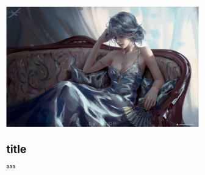![](/image/about.jpg)
# title
<ClientOnly>
  <my-demo></my-demo>
</ClientOnly>


<ClientOnly>
<my-timeLine>aaa</my-timeLine>
</ClientOnly>

<Vssue :options="{ locale: 'zh' }"/>